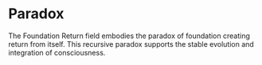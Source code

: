 # Paradox

The Foundation Return field embodies the paradox of foundation creating return from itself. This recursive paradox supports the stable evolution and integration of consciousness. 